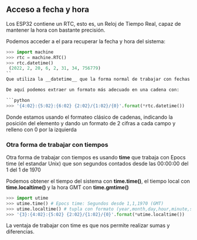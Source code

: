 ## Acceso a fecha y hora

Los ESP32 contiene un RTC, esto es, un Reloj de Tiempo Real, capaz de mantener la hora con bastante precisión.

Podemos acceder a el para recuperar la fecha y hora del sistema:

```python
>>> import machine
>>> rtc = machine.RTC()
>>> rtc.datetime() 
 (2022, 2, 20, 6, 2, 31, 34, 756779)
``
Que utiliza la __datetime__ que la forma normal de trabajar con fechas y horas en Python, nos da (año, mes, día, día de la semana, hora, minuto, segundo, microsegundos)

De aquí podemos extraer un formato más adecuado en una cadena con:

```python
>>> '{4:02}:{5:02}:{6:02} {2:02}/{1:02}/{0}'.format(*rtc.datetime())
```
Donde estamos usando el formateo clásico de cadenas, indicando la posición del elemento y dando un formato de 2 cifras a cada campo y relleno con 0 por la izquierda

### Otra forma de trabajar con tiempos

Otra forma de trabajar con tiempos es usando **time** que trabaja con Epocs time (el estandar Unix) que son segundos contados desde las 00:00:00 del 1 del 1 de 1970

Podemos obtener el tiempo del sistema con **time.time()**, el tiempo local con **time.localtime()** y la hora GMT con **time.gmtime()**

```python
>>> import utime
>>> utime.time() # Epocs time: Segundos desde 1,1,1970 (GMT)
>>> utime.localtime() # tupla con formato (year,month,day,hour,minute,seconds,day of week, day of year)
>>> '{3}:{4:02}:{5:02} {2:02}/{1:02}/{0}'.format(*utime.localtime())
```

La ventaja de trabajar con time es que nos permite realizar sumas y diferencias.


